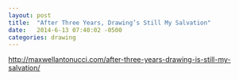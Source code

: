 ```yaml
---
layout: post
title:  "After Three Years, Drawing’s Still My Salvation"
date:   2014-6-13 07:40:02 -0500
categories: drawing
---
```


http://maxwellantonucci.com/after-three-years-drawing-is-still-my-salvation/